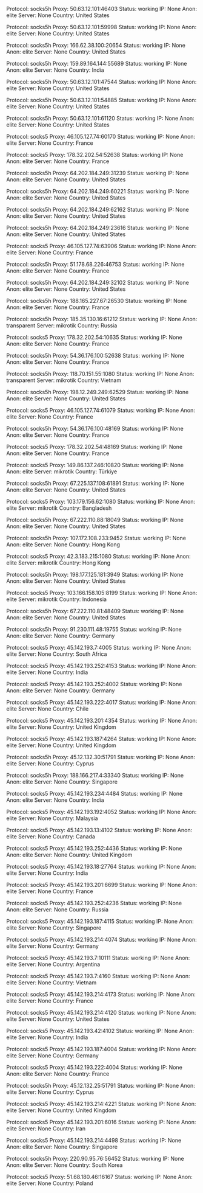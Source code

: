 Protocol: socks5h
Proxy: 50.63.12.101:46403
Status: working
IP: None
Anon: elite
Server: None
Country: United States

Protocol: socks5h
Proxy: 50.63.12.101:59998
Status: working
IP: None
Anon: elite
Server: None
Country: United States

Protocol: socks5h
Proxy: 166.62.38.100:20654
Status: working
IP: None
Anon: elite
Server: None
Country: United States

Protocol: socks5h
Proxy: 159.89.164.144:55689
Status: working
IP: None
Anon: elite
Server: None
Country: India

Protocol: socks5h
Proxy: 50.63.12.101:47544
Status: working
IP: None
Anon: elite
Server: None
Country: United States

Protocol: socks5h
Proxy: 50.63.12.101:54885
Status: working
IP: None
Anon: elite
Server: None
Country: United States

Protocol: socks5h
Proxy: 50.63.12.101:61120
Status: working
IP: None
Anon: elite
Server: None
Country: United States

Protocol: socks5
Proxy: 46.105.127.74:60170
Status: working
IP: None
Anon: elite
Server: None
Country: France

Protocol: socks5
Proxy: 178.32.202.54:52638
Status: working
IP: None
Anon: elite
Server: None
Country: France

Protocol: socks5h
Proxy: 64.202.184.249:31239
Status: working
IP: None
Anon: elite
Server: None
Country: United States

Protocol: socks5h
Proxy: 64.202.184.249:60221
Status: working
IP: None
Anon: elite
Server: None
Country: United States

Protocol: socks5h
Proxy: 64.202.184.249:62162
Status: working
IP: None
Anon: elite
Server: None
Country: United States

Protocol: socks5h
Proxy: 64.202.184.249:23616
Status: working
IP: None
Anon: elite
Server: None
Country: United States

Protocol: socks5
Proxy: 46.105.127.74:63906
Status: working
IP: None
Anon: elite
Server: None
Country: France

Protocol: socks5h
Proxy: 51.178.68.226:46753
Status: working
IP: None
Anon: elite
Server: None
Country: France

Protocol: socks5h
Proxy: 64.202.184.249:32102
Status: working
IP: None
Anon: elite
Server: None
Country: United States

Protocol: socks5h
Proxy: 188.165.227.67:26530
Status: working
IP: None
Anon: elite
Server: None
Country: France

Protocol: socks5h
Proxy: 185.35.130.16:61212
Status: working
IP: None
Anon: transparent
Server: mikrotik
Country: Russia

Protocol: socks5
Proxy: 178.32.202.54:10635
Status: working
IP: None
Anon: elite
Server: None
Country: France

Protocol: socks5h
Proxy: 54.36.176.100:52638
Status: working
IP: None
Anon: elite
Server: None
Country: France

Protocol: socks5h
Proxy: 118.70.151.55:1080
Status: working
IP: None
Anon: transparent
Server: mikrotik
Country: Vietnam

Protocol: socks5h
Proxy: 198.12.249.249:62529
Status: working
IP: None
Anon: elite
Server: None
Country: United States

Protocol: socks5
Proxy: 46.105.127.74:61079
Status: working
IP: None
Anon: elite
Server: None
Country: France

Protocol: socks5h
Proxy: 54.36.176.100:48169
Status: working
IP: None
Anon: elite
Server: None
Country: France

Protocol: socks5
Proxy: 178.32.202.54:48169
Status: working
IP: None
Anon: elite
Server: None
Country: France

Protocol: socks5
Proxy: 149.86.137.246:10820
Status: working
IP: None
Anon: elite
Server: mikrotik
Country: Türkiye

Protocol: socks5h
Proxy: 67.225.137.108:61891
Status: working
IP: None
Anon: elite
Server: None
Country: United States

Protocol: socks5
Proxy: 103.179.156.62:1080
Status: working
IP: None
Anon: elite
Server: mikrotik
Country: Bangladesh

Protocol: socks5h
Proxy: 67.222.110.88:18049
Status: working
IP: None
Anon: elite
Server: None
Country: United States

Protocol: socks5h
Proxy: 107.172.108.233:9452
Status: working
IP: None
Anon: elite
Server: None
Country: Hong Kong

Protocol: socks5
Proxy: 42.3.183.215:1080
Status: working
IP: None
Anon: elite
Server: mikrotik
Country: Hong Kong

Protocol: socks5h
Proxy: 198.177.125.181:3949
Status: working
IP: None
Anon: elite
Server: None
Country: United States

Protocol: socks5
Proxy: 103.166.158.105:8199
Status: working
IP: None
Anon: elite
Server: mikrotik
Country: Indonesia

Protocol: socks5h
Proxy: 67.222.110.81:48409
Status: working
IP: None
Anon: elite
Server: None
Country: United States

Protocol: socks5h
Proxy: 91.230.111.48:19755
Status: working
IP: None
Anon: elite
Server: None
Country: Germany

Protocol: socks5
Proxy: 45.142.193.7:4005
Status: working
IP: None
Anon: elite
Server: None
Country: South Africa

Protocol: socks5
Proxy: 45.142.193.252:4153
Status: working
IP: None
Anon: elite
Server: None
Country: India

Protocol: socks5
Proxy: 45.142.193.252:4002
Status: working
IP: None
Anon: elite
Server: None
Country: Germany

Protocol: socks5
Proxy: 45.142.193.222:4017
Status: working
IP: None
Anon: elite
Server: None
Country: Chile

Protocol: socks5
Proxy: 45.142.193.201:4354
Status: working
IP: None
Anon: elite
Server: None
Country: United Kingdom

Protocol: socks5
Proxy: 45.142.193.187:4264
Status: working
IP: None
Anon: elite
Server: None
Country: United Kingdom

Protocol: socks5h
Proxy: 45.12.132.30:51791
Status: working
IP: None
Anon: elite
Server: None
Country: Cyprus

Protocol: socks5h
Proxy: 188.166.217.4:33340
Status: working
IP: None
Anon: elite
Server: None
Country: Singapore

Protocol: socks5
Proxy: 45.142.193.234:4484
Status: working
IP: None
Anon: elite
Server: None
Country: India

Protocol: socks5
Proxy: 45.142.193.192:4052
Status: working
IP: None
Anon: elite
Server: None
Country: Malaysia

Protocol: socks5
Proxy: 45.142.193.13:4102
Status: working
IP: None
Anon: elite
Server: None
Country: Canada

Protocol: socks5
Proxy: 45.142.193.252:4436
Status: working
IP: None
Anon: elite
Server: None
Country: United Kingdom

Protocol: socks5
Proxy: 45.142.193.18:27764
Status: working
IP: None
Anon: elite
Server: None
Country: India

Protocol: socks5
Proxy: 45.142.193.201:6699
Status: working
IP: None
Anon: elite
Server: None
Country: France

Protocol: socks5
Proxy: 45.142.193.252:4236
Status: working
IP: None
Anon: elite
Server: None
Country: Russia

Protocol: socks5
Proxy: 45.142.193.187:4115
Status: working
IP: None
Anon: elite
Server: None
Country: Singapore

Protocol: socks5
Proxy: 45.142.193.214:4074
Status: working
IP: None
Anon: elite
Server: None
Country: Germany

Protocol: socks5
Proxy: 45.142.193.7:10111
Status: working
IP: None
Anon: elite
Server: None
Country: Argentina

Protocol: socks5
Proxy: 45.142.193.7:4160
Status: working
IP: None
Anon: elite
Server: None
Country: Vietnam

Protocol: socks5
Proxy: 45.142.193.214:4173
Status: working
IP: None
Anon: elite
Server: None
Country: France

Protocol: socks5
Proxy: 45.142.193.214:4120
Status: working
IP: None
Anon: elite
Server: None
Country: United States

Protocol: socks5
Proxy: 45.142.193.42:4102
Status: working
IP: None
Anon: elite
Server: None
Country: India

Protocol: socks5
Proxy: 45.142.193.187:4004
Status: working
IP: None
Anon: elite
Server: None
Country: Germany

Protocol: socks5
Proxy: 45.142.193.222:4004
Status: working
IP: None
Anon: elite
Server: None
Country: France

Protocol: socks5h
Proxy: 45.12.132.25:51791
Status: working
IP: None
Anon: elite
Server: None
Country: Cyprus

Protocol: socks5
Proxy: 45.142.193.214:4221
Status: working
IP: None
Anon: elite
Server: None
Country: United Kingdom

Protocol: socks5
Proxy: 45.142.193.201:6016
Status: working
IP: None
Anon: elite
Server: None
Country: Iran

Protocol: socks5
Proxy: 45.142.193.214:4498
Status: working
IP: None
Anon: elite
Server: None
Country: Singapore

Protocol: socks5h
Proxy: 220.90.95.76:56452
Status: working
IP: None
Anon: elite
Server: None
Country: South Korea

Protocol: socks5
Proxy: 51.68.180.46:16167
Status: working
IP: None
Anon: elite
Server: None
Country: Poland

